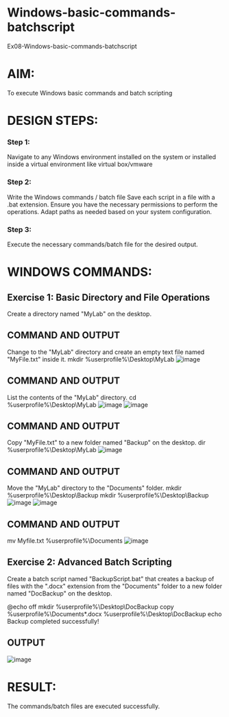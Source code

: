 # Windows-basic-commands-batchscript
Ex08-Windows-basic-commands-batchscript

# AIM:
To execute Windows basic commands and batch scripting

# DESIGN STEPS:

### Step 1:

Navigate to any Windows environment installed on the system or installed inside a virtual environment like virtual box/vmware 

### Step 2:

Write the Windows commands / batch file
Save each script in a file with a .bat extension.
Ensure you have the necessary permissions to perform the operations.
Adapt paths as needed based on your system configuration.
### Step 3:

Execute the necessary commands/batch file for the desired output. 




# WINDOWS COMMANDS:
## Exercise 1: Basic Directory and File Operations
Create a directory named "MyLab" on the desktop.


## COMMAND AND OUTPUT

Change to the "MyLab" directory and create an empty text file named "MyFile.txt" inside it.
mkdir %userprofile%\Desktop\MyLab
![image](https://github.com/ligneshwar/Windows-basic-commands-batchscript/assets/149365037/a0fccb5a-65a1-481d-9e35-f9cea78d5675)


## COMMAND AND OUTPUT

List the contents of the "MyLab" directory.
cd %userprofile%\Desktop\MyLab
![image](https://github.com/ligneshwar/Windows-basic-commands-batchscript/assets/149365037/8a77bf9b-4de8-48c0-8ea6-6419b0e9537b)
![image](https://github.com/ligneshwar/Windows-basic-commands-batchscript/assets/149365037/3a5a0820-3acb-4cd4-8658-5a4d902b0eec)


## COMMAND AND OUTPUT

Copy "MyFile.txt" to a new folder named "Backup" on the desktop.
dir %userprofile%\Desktop\MyLab
![image](https://github.com/ligneshwar/Windows-basic-commands-batchscript/assets/149365037/d552722c-0e22-494d-8ddc-d7c0447427dd)


## COMMAND AND OUTPUT

Move the "MyLab" directory to the "Documents" folder.
mkdir %userprofile%\Desktop\Backup
mkdir %userprofile%\Desktop\Backup
![image](https://github.com/ligneshwar/Windows-basic-commands-batchscript/assets/149365037/bdfecb42-f63a-4f11-8960-8edf0d706730)
![image](https://github.com/ligneshwar/Windows-basic-commands-batchscript/assets/149365037/75e25e0d-abd8-4b9f-98b5-f53339aea4f9)


## COMMAND AND OUTPUT

mv Myfile.txt %userprofile%\Documents
![image](https://github.com/ligneshwar/Windows-basic-commands-batchscript/assets/149365037/c3e2c4bc-eb88-4e0e-814f-040198ce0dd7)


## Exercise 2: Advanced Batch Scripting
Create a batch script named "BackupScript.bat" that creates a backup of files with the ".docx" extension from the "Documents" folder to a new folder named "DocBackup" on the desktop.




@echo off
mkdir %userprofile%\Desktop\DocBackup
copy %userprofile%\Documents\*.docx %userprofile%\Desktop\DocBackup
echo Backup completed successfully!

## OUTPUT
![image](https://github.com/ligneshwar/Windows-basic-commands-batchscript/assets/149365037/f844eb42-7c9d-4bf6-83a1-8c1cf2de163a)

# RESULT:
The commands/batch files are executed successfully.

